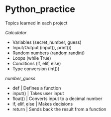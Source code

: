 # Python_practice
Topics learned in each project

*Calculator* 
- Variables (secret_number, guess)
- Input/Output (input(), print())
- Random numbers (random.randint)
- Loops (while True)
- Conditions (if, elif, else)
- Type conversion (int())

*number_guess* 
- def | Defines a function
- input() | Takes user input
- float() | Converts input to a decimal number
- if, elif, else | Makes decisions
- return | Sends back the result from a function
